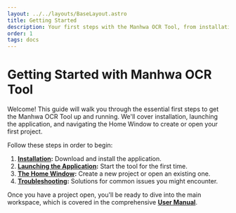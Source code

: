 ```yaml
---
layout: ../../layouts/BaseLayout.astro
title: Getting Started
description: Your first steps with the Manhwa OCR Tool, from installation to creating your first project.
order: 1
tags: docs
---
```


# Getting Started with Manhwa OCR Tool

Welcome! This guide will walk you through the essential first steps to get the Manhwa OCR Tool up and running. We'll cover installation, launching the application, and navigating the Home Window to create or open your first project.

Follow these steps in order to begin:

1.  **[Installation](/getting-started/installation/):** Download and install the application.
2.  **[Launching the Application](/getting-started/launching-the-app/):** Start the tool for the first time.
3.  **[The Home Window](/getting-started/the-home-window/):** Create a new project or open an existing one.
4.  **[Troubleshooting](/getting-started/errors/):** Solutions for common issues you might encounter.

Once you have a project open, you'll be ready to dive into the main workspace, which is covered in the comprehensive **[User Manual](/user-manual/)**.